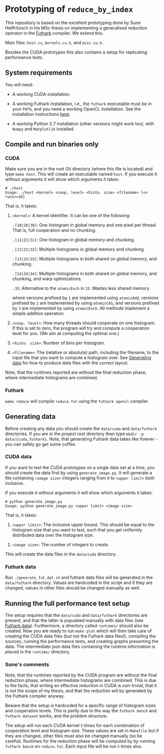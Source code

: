 # Prototyping of `reduce_by_index`

This repository is based on the excellent prototyping done by Sune
Hellfritzsch in his MSc thesis on implementing a generalised reduction
operator in the [Futhark](https://github.com/diku-dk/futhark/)
compiler.  We extend this.

Main files: `host.cu`, `kernels.cu.h`, and `misc.cu.h`.

Besides the CUDA prototypes this also contains a setup for replicating
performance tests.


## System requirements

You will need:

 * A working CUDA installation.

 * A working Futhark installation, i.e., the `futhark` executable must
   be in your `PATH`, and you need a working OpenCL installation.  See
   the installation instructions
   [here](https://futhark.readthedocs.io/en/latest/installation.html).

 * A working Python 2.7 installation (other versions might work too),
   with `Numpy` and `Matplotlib` installed.


## Compile and run binaries only

### CUDA

Make sure you are in the root Git directory (where this file
is located) and type `make host`. This will create an
executable named `host`. If you execute it without arguments
it will show which arguments it takes:

```
# ./host
Usage: ./host <kernel> <coop. level> <histo. size> <filename> [<n runs>=10]
```

That is, it takes:

1. `<kernel>`: A kernel identifier. It can be one of the
following:

    . `[10|20|30]`: One histogram in global memory and one pixel per
    thread. That is, full cooperation and no chunking.

    . `[11|21|31]`: One histogram in global memory and chunking.

    . `[12|22|32]`: Multiple histograms in global memory and chunking.

    . `[13|23|33]`: Multiple histograms in both shared on global
    memory, and chunking.

    . `[14|24|34]`: Multiple histograms in both shared on global
    memory, and chunking, and warp optimizations.

    . `35`: Alternative to the `atomicExch` in `33`.  Wastes less shared
    memory.

    where versions prefixed by `1` are implemented using
    `atomicAdd`, versions prefixed by `2` are implemented by
    using `atomicCAS`, and versions prefixed by `3` are
    implemented by using `atomicExch`. All methods implement
    a simple addition operation.

2. `<coop. level>`: How many threads should cooperate on one
histogram. If this is set to zero, the program will try and
compute a cooperation level for you. (We aim at computing
the optimal one.)

3. `<histo. size>`: Number of bins per histogram.

4. `<filename>`: The (relative or absolute) path, including
the filename, to the input file that you want to compute a
histogram over. See [Generating data](#generating-data) for
how to produce data files with the correct layout.

Note, that the runtimes reported are without the final reduction
phase, where intermediate histograms are combined.

### Futhark

`make reduce` will compile `reduce.fut` using the
`futhark opencl` compiler.


## Generating data

Before creating any data you should create the `data/cuda`
and `data/futhark` directories. If you are in the project
root directory then type `mkdir -p
data/{cuda,futhark}`. Note, that generating Futhark data
takes like forever - you can safely go get some coffee.


### CUDA data

If you want to test the CUDA prototypes on a single data set
at a time, you should create the data first by using
`generate_image.py`. It will generate a file containing
`<image size>` integers ranging from `0` to `<upper limit>`
both inclusive.

If you execute it without arguments it will show which
arguments it takes:

```
# python generate_image.py
Usage: python generate_image.py <upper limit> <image size>
```

That is, it takes:

 1. `<upper limit>`: The inclusive upper bound. This should
 be equal to the histogram size that you want to test, such
 that you get uniformly distributed data over the histogram
 size.

 2. `<image size>`: The number of integers to create.

This will create the data files in the `data/cuda`
directory.


### Futhark data

Run `./generate_fut_dat.sh` and futhark data files will be
generated in the `data/futhark` directory. Values are
hardcoded in the script and if they are changed, values in
other files should be changed manually as well.


## Running the full performance test setup

The setup requires that the `data/cuda` and `data/futhark`
directories are present, and that the latter is populated
manually with data files (see [Futhark
data](#futhark-data)). Furthermore, a directory called
`runtimes/` should also be created. Now you are ready to run
`make plot` which will then take care of creating the CUDA
data files (but not the Futhark data files!), compiling the
sources, running the performance tests, and creating graphs
presenting the data. The intermediate json data files
containing the runtime information is placed in the
`runtime/` directory.


### Sune's comments

Note, that the runtimes reported by the CUDA program are
without the final reduction phase, where intermediate
histograms are combined. This is due to the facts, that
writing an effective reduction in CUDA is non-trivial, that
it is not the scope of my thesis, and that the reduction
will by generated by the Futhark compiler anyway.

Beware that the setup is hardcoded for a specific range of
histogram sizes and cooperation levels. This is partly due
to the way the `futhark bench` and `futhark dataset` works,
and the problem structure.

The setup will run each CUDA kernel `5` times for each
combination of cooperation level and histogram size. These
values are set in `Makefile` but if they are changed, other
files must also be changed manually (so be careful).
Runtimes for the reduction phase will be computed by by
running `futhark bench` on `reduce.fut`. Each input file
will be run `5` times also.
